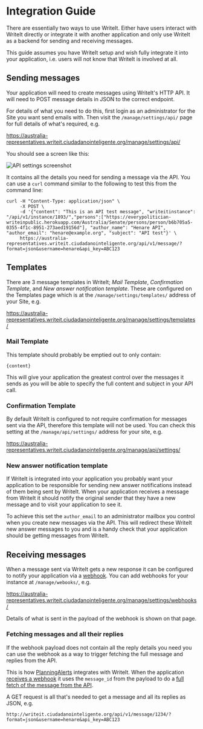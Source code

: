 # Integration Guide

There are essentially two ways to use WriteIt. Either have users interact with WriteIt directly or integrate it with another application and only use WriteIt as a backend for sending and receiving messages.

This guide assumes you have WriteIt setup and wish fully integrate it into your application, i.e. users will not know that WriteIt is involved at all.

## Sending messages

Your application will need to create messages using WriteIt's HTTP API. It will need to POST message details in JSON to the correct endpoint.

For details of what you need to do this, first login as an administrator for the Site you want send emails with. Then visit the `/manage/settings/api/` page for full details of what's required, e.g.

https://australia-representatives.writeit.ciudadanointeligente.org/manage/settings/api/

You should see a screen like this:

![API settings screenshot](http://i.imgur.com/tEHefQu.png)

It contains all the details you need for sending a message via the API. You can use a `curl` command similar to the following to test this from the command line:

```
curl -H "Content-Type: application/json" \
     -X POST \
     -d '{"content": "This is an API test message", "writeitinstance": "/api/v1/instance/1893/","persons":["https://everypolitician-writeinpublic.herokuapp.com/Australia/Senate/persons/person/b6b705a5-0355-4f1c-8951-273aed19156d"], "author_name": "Henare API", "author_email": "henare@example.org", "subject": "API test"}' \
     https://australia-representatives.writeit.ciudadanointeligente.org/api/v1/message/?format=json&username=henare&api_key=ABC123
```

## Templates

There are 3 message templates in WriteIt; _Mail Template_, _Confirmation Template_, and _New answer notification template_. These are configured on the Templates page which is at the `/manage/settings/templates/` address of your Site, e.g.

https://australia-representatives.writeit.ciudadanointeligente.org/manage/settings/templates/

### Mail Template

This template should probably be emptied out to only contain:

    {content}

This will give your application the greatest control over the messages it sends as you will be able to specify the full content and subject in your API call.

### Confirmation Template

By default WriteIt is configured to not require confirmation for messages sent via the API, therefore this template will not be used. You can check this setting at the `/manage/api/settings/` address for your site, e.g.

https://australia-representatives.writeit.ciudadanointeligente.org/manage/api/settings/

### New answer notification template

If WriteIt is integrated into your application you probably want your application to be responsible for sending new answer notifications instead of them being sent by WriteIt. When your application receives a message from WriteIt it should notify the original sender that they have a new message and to visit your application to see it.

To achieve this set the `author_email` to an administrator mailbox you control when you create new messages via the API. This will redirect these WriteIt new answer messages to you and is a handy check that your application should be getting messages from WriteIt.

## Receiving messages

When a message sent via WriteIt gets a new response it can be configured to notify your application via a [webhook](https://en.wikipedia.org/wiki/Webhook). You can add webhooks for your instance at `/manage/webooks/`, e.g.

https://australia-representatives.writeit.ciudadanointeligente.org/manage/settings/webhooks/

Details of what is sent in the payload of the webhook is shown on that page.

### Fetching messages and all their replies

If the webhook payload does not contain all the reply details you need you can use the webhook as a way to trigger fetching the full message and replies from the API.

This is how [PlanningAlerts](https://github.com/openaustralia/planningalerts/) integrates with WriteIt. When the application [receives a webhook](https://github.com/openaustralia/planningalerts/blob/6ba2ec93a5eee1ec25d081a5d15d3eb10163c4dd/app/controllers/comments_controller.rb#L42-L49) it uses the `message_id` from the payload to do a [full fetch of the message from the API](https://github.com/openaustralia/planningalerts/blob/6ba2ec93a5eee1ec25d081a5d15d3eb10163c4dd/app/models/comment.rb#L62-L83).

A GET request is all that's needed to get a message and all its replies as JSON, e.g.

    http://writeit.ciudadanointeligente.org/api/v1/message/1234/?format=json&username=henare&api_key=ABC123

